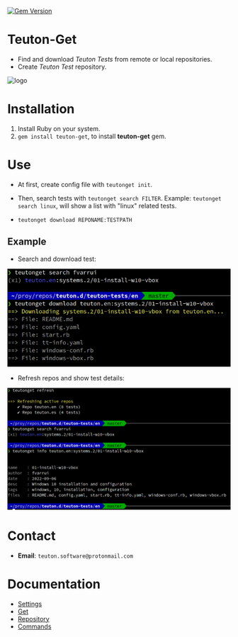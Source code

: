 [![Gem Version](https://badge.fury.io/rb/teuton-get.svg)](https://badge.fury.io/rb/teuton-get)

# Teuton-Get

* Find and download _Teuton Tests_ from remote or local repositories.
* Create _Teuton Test_ repository.

![logo](./docs/images/logo.png)

# Installation

1. Install Ruby on your system.
1. `gem install teuton-get`, to install **teuton-get** gem.

# Use

* At first, create config file with `teutonget init`.
* Then, search tests with `teutonget search FILTER`. Example: `teutonget search linux`, will show a list with "linux" related tests.


* `teutonget download REPONAME:TESTPATH`

## Example

* Search and download test:

![](docs/images/teutonget-download.png)

* Refresh repos and show test details:

![](docs/images/teutonget-info.png)

# Contact

* **Email**: `teuton.software@protonmail.com`

# Documentation

* [Settings](docs/settings.md)
* [Get](docs/get.md)
* [Repository](docs/repo.md)
* [Commands](docs/commands.md)

